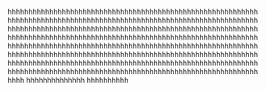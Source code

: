 hhhhhhhhhhhhhhhhhhhhhhhhhhhhhhhhhhhhhhhhhhhhhhhhhhhhhhhhhhhhhhhhhhhhhhhhhhhhhhhhhhhhhhhhhhhhhhhhhhhhhhhhhhhhhhhhhhhhhhhhhhhhhhhhhhhhhhhhhhhhhhhhhhhhhhhhhhhhhhhhhhhhhhhhhhhhhhhhhhhhhhhhhhhhhhhhhhhhhhhhhhhhhhhhhhhhhhhhhhhhhhhhhhhhhhhhhhhhhhhhhhhhhhhhhhhhhhhhhhhhhhhhhhhhhhhhhhhhhhhhhhhhhhhhhhhhhhhhhhhhhhhhhhhhhhhhhhhhhhhhhhhhhhhhhhhhhhhhhhhhhhhhhhhhhhhhhhhhhhhhhhhhhhhhhhhhhhhhhhhhhhhhhhhhhhhhhhhhhhhhhhhhhhhhhhhhhhhhhhhhhhhhhhhhhhhhhhhhhhhhhhhhhhhhhhhhhhhhhhhhhhhhhhhhhhhhhhhhhhhhhhhh
hhhhhhhhhhhhhh
hhhhhhhhhh
